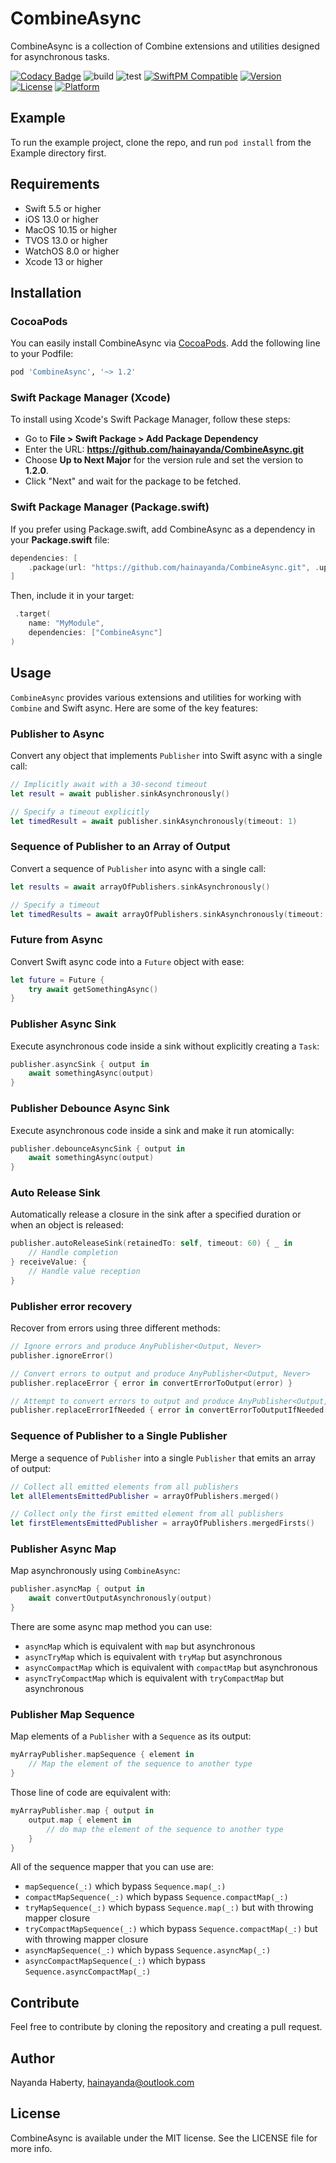 # CombineAsync

CombineAsync is a collection of Combine extensions and utilities designed for asynchronous tasks.

[![Codacy Badge](https://app.codacy.com/project/badge/Grade/d07d496defc943ad90e96fde91a55e65)](https://app.codacy.com/gh/hainayanda/CombineAsync/dashboard?utm_source=gh&utm_medium=referral&utm_content=&utm_campaign=Badge_grade)
![build](https://github.com/hainayanda/CombineAsync/workflows/build/badge.svg)
![test](https://github.com/hainayanda/CombineAsync/workflows/test/badge.svg)
[![SwiftPM Compatible](https://img.shields.io/badge/SwiftPM-Compatible-brightgreen)](https://swift.org/package-manager/)
[![Version](https://img.shields.io/cocoapods/v/CombineAsync.svg?style=flat)](https://cocoapods.org/pods/CombineAsync)
[![License](https://img.shields.io/cocoapods/l/CombineAsync.svg?style=flat)](https://cocoapods.org/pods/CombineAsync)
[![Platform](https://img.shields.io/cocoapods/p/CombineAsync.svg?style=flat)](https://cocoapods.org/pods/CombineAsync)

## Example

To run the example project, clone the repo, and run `pod install` from the Example directory first.

## Requirements

- Swift 5.5 or higher
- iOS 13.0 or higher
- MacOS 10.15 or higher
- TVOS 13.0 or higher
- WatchOS 8.0 or higher
- Xcode 13 or higher

## Installation

### CocoaPods

You can easily install CombineAsync via [CocoaPods](https://cocoapods.org). Add the following line to your Podfile:

```ruby
pod 'CombineAsync', '~> 1.2'
```

### Swift Package Manager (Xcode)

To install using Xcode's Swift Package Manager, follow these steps:

- Go to **File > Swift Package > Add Package Dependency**
- Enter the URL: **<https://github.com/hainayanda/CombineAsync.git>**
- Choose **Up to Next Major** for the version rule and set the version to **1.2.0**.
- Click "Next" and wait for the package to be fetched.

### Swift Package Manager (Package.swift)

If you prefer using Package.swift, add CombineAsync as a dependency in your **Package.swift** file:

```swift
dependencies: [
    .package(url: "https://github.com/hainayanda/CombineAsync.git", .upToNextMajor(from: "1.2.0"))
]
```

Then, include it in your target:

```swift
 .target(
    name: "MyModule",
    dependencies: ["CombineAsync"]
)
```

## Usage

`CombineAsync` provides various extensions and utilities for working with `Combine` and Swift async. Here are some of the key features:

### Publisher to Async

Convert any object that implements `Publisher` into Swift async with a single call:

```swift
// Implicitly await with a 30-second timeout
let result = await publisher.sinkAsynchronously()

// Specify a timeout explicitly
let timedResult = await publisher.sinkAsynchronously(timeout: 1)
```

### Sequence of Publisher to an Array of Output

Convert a sequence of `Publisher` into async with a single call:

```swift
let results = await arrayOfPublishers.sinkAsynchronously()

// Specify a timeout
let timedResults = await arrayOfPublishers.sinkAsynchronously(timeout: 1)
```

### Future from Async

Convert Swift async code into a `Future` object with ease:

```swift
let future = Future { 
    try await getSomethingAsync()
}
```

### Publisher Async Sink

Execute asynchronous code inside a sink without explicitly creating a `Task`:

```swift
publisher.asyncSink { output in
    await somethingAsync(output)
}
```

### Publisher Debounce Async Sink

Execute asynchronous code inside a sink and make it run atomically:

```swift
publisher.debounceAsyncSink { output in
    await somethingAsync(output)
}
```

### Auto Release Sink

Automatically release a closure in the sink after a specified duration or when an object is released:

```swift
publisher.autoReleaseSink(retainedTo: self, timeout: 60) { _ in
    // Handle completion
} receiveValue: { 
    // Handle value reception
}
```

### Publisher error recovery

Recover from errors using three different methods:

```swift
// Ignore errors and produce AnyPublisher<Output, Never>
publisher.ignoreError()

// Convert errors to output and produce AnyPublisher<Output, Never>
publisher.replaceError { error in convertErrorToOutput(error) }

// Attempt to convert errors to output and produce AnyPublisher<Output, Failure>
publisher.replaceErrorIfNeeded { error in convertErrorToOutputIfNeeded(error) }
```

### Sequence of Publisher to a Single Publisher

Merge a sequence of `Publisher` into a single `Publisher` that emits an array of output:

```swift
// Collect all emitted elements from all publishers
let allElementsEmittedPublisher = arrayOfPublishers.merged()

// Collect only the first emitted element from all publishers
let firstElementsEmittedPublisher = arrayOfPublishers.mergedFirsts()
```

### Publisher Async Map

Map asynchronously using `CombineAsync`:

```swift
publisher.asyncMap { output in
    await convertOutputAsynchronously(output)
}
```

There are some async map method you can use:

- `asyncMap` which is equivalent with `map` but asynchronous
- `asyncTryMap` which is equivalent with `tryMap` but asynchronous
- `asyncCompactMap` which is equivalent with `compactMap` but asynchronous
- `asyncTryCompactMap` which is equivalent with `tryCompactMap` but asynchronous

### Publisher Map Sequence

Map elements of a `Publisher` with a `Sequence` as its output:

```swift
myArrayPublisher.mapSequence { element in
    // Map the element of the sequence to another type
}
```

Those line of code are equivalent with:

```swift
myArrayPublisher.map { output in
    output.map { element in
        // do map the element of the sequence to another type
    }
}
```

All of the sequence mapper that you can use are:

- `mapSequence(_:)` which  bypass `Sequence.map(_:)`
- `compactMapSequence(_:)` which  bypass `Sequence.compactMap(_:)`
- `tryMapSequence(_:)` which  bypass `Sequence.map(_:)` but with throwing mapper closure
- `tryCompactMapSequence(_:)` which  bypass `Sequence.compactMap(_:)` but with throwing mapper closure
- `asyncMapSequence(_:)` which  bypass `Sequence.asyncMap(_:)`
- `asyncCompactMapSequence(_:)` which  bypass `Sequence.asyncCompactMap(_:)`

## Contribute

Feel free to contribute by cloning the repository and creating a pull request.

## Author

Nayanda Haberty, <hainayanda@outlook.com>

## License

CombineAsync is available under the MIT license. See the LICENSE file for more info.
